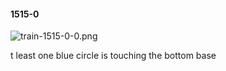 #### 1515-0
![train-1515-0-0.png](https://github.com/lil-lab/nlvr/raw/master/nlvr/train/images/33/train-1515-0-0.png "train-1515-0-0.png")

t least one blue circle is touching the bottom base